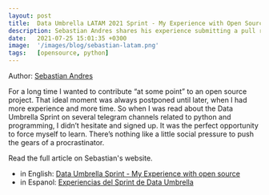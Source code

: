 ```yaml
---
layout: post
title:  Data Umbrella LATAM 2021 Sprint - My Experience with Open Source
description: Sebastian Andres shares his experience submitting a pull request to scikit-learn for the first time. 
date:   2021-07-25 15:01:35 +0300
image:  '/images/blog/sebastian-latam.png'
tags:   [opensource, python]
---
```


Author:  [Sebastian Andres](https://sebastiandres.github.io/blog/)

For a long time I wanted to contribute “at some point” to an open source project. That ideal moment was always postponed until later, when I had more experience and more time. So when I was read about the Data Umbrella Sprint on several telegram channels related to python and programming, I didn’t hesitate and signed up. It was the perfect opportunity to force myself to learn. There’s nothing like a little social pressure to push the gears of a procrastinator.

Read the  full article on Sebastian's website.
- in English: [Data Umbrella Sprint - My Experience with open source](https://sebastiandres.github.io/blog/sprint-data-umbrella-eng/)
- in Espanol: [Experiencias del Sprint de Data Umbrella](https://sebastiandres.github.io/blog/sprint-data-umbrella/) 
